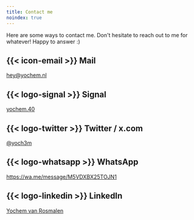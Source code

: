 ```yaml
---
title: Contact me
noindex: true
---
```


Here are some ways to contact me. Don't hesitate to reach out to me for
whatever! Happy to answer :)

## {{< icon-email >}} Mail
[hey@yochem.nl](mailto:hey@yochem.nl?subject=Hey!)

## {{< logo-signal >}} Signal
[yochem.40](https://signal.me/#eu/hoWuQizIlEpVNQ_HBpTu4a6eJF2O1E1aiz6uvBIoJPV53JCKdDlOwJ3nGN3QLGuM)

## {{< logo-twitter >}} Twitter / x.com
[@yoch3m](https://x.com/yoch3m)

## {{< logo-whatsapp >}} WhatsApp
https://wa.me/message/M5VDXBX25TOJN1

## {{< logo-linkedin >}} LinkedIn
[Yochem van Rosmalen](https://linkedin.com/in/yochem)
